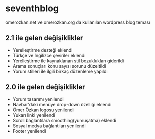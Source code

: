 seventhblog
===========

omerozkan.net ve omerozkan.org da kullanılan wordpress blog teması

2.1 ile gelen değişiklikler
--------------
* Yerelleştirme desteği eklendi
* Türkçe ve İngilizce çeviriler eklendi
* Yerelleştirme ile kaynaklanan stil bozuklukları giderildi
* Arama sonuçları konu sayısı sorunu düzeltildi
* Yorum stilleri ile ilgili birkaç düzenleme yapıldı




2.0 ile gelen değişiklikler
--------------

* Yorum tasarımı yenilendi
* Navbar'daki menüye drop-down özelliği eklendi
* Ömer Özkan logosu yenilendi
* Yukarı linki yenilendi
* Scroll bağlantılara smoothing(yumuşatma) eklendi
* Sosyal medya bağlantıları yenilendi
* Footer yenilendi